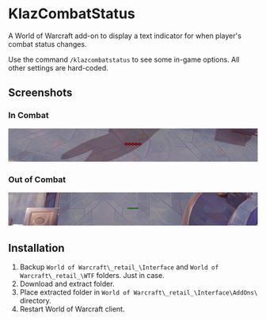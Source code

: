 # KlazCombatStatus

A World of Warcraft add-on to display a text indicator for when player's combat status changes.

Use the command `/klazcombatstatus` to see some in-game options. All other settings are hard-coded.

## Screenshots

### In Combat

![](https://raw.githubusercontent.com/haothitran/KlazCombatStatus/master/Screenshots/ScreenshotCombat.jpg)

### Out of Combat

![](https://raw.githubusercontent.com/haothitran/KlazCombatStatus/master/Screenshots/ScreenshotOutOfCombat.jpg)

## Installation

1. Backup `World of Warcraft\_retail_\Interface` and `World of Warcraft\_retail_\WTF` folders. Just in case.
2. Download and extract folder.
3. Place extracted folder in `World of Warcraft\_retail_\Interface\AddOns\` directory.
4. Restart World of Warcraft client.
